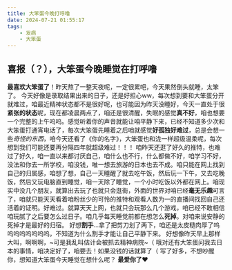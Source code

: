 ```yaml
---
title: 大笨蛋今晚打呼噜
date: 2024-07-21 01:55:17
tags: 
    - 发病
    - 大笨蛋
---
```


## 喜报（？），大笨蛋今晚睡觉在打呼噜

**最喜欢大笨蛋了**！昨天熬了一整天夜呢，一定很累吧，今天果然倒头就睡，太笨了。
今天好像是录取结果出来的日子，还是好担心ww，每次想到要和大笨蛋分开就难过，咱最近精神状态都不是很好呢，也可能因为昨天没睡好，今天一直处于很**紧张的状态**呢，现在都凌晨两点了，咱还是很清醒，失眠的感觉**真不好**，咱也想要一个完整的上午呜呜。感觉听着你的声音就能让咱平静下来，已经不知道多少次和大笨蛋打通宵电话了，每次大笨蛋先睡着之后咱就感觉**好孤独好难过**，总是会想一些*奇怪的东西*，咱今天还看了《你的名字》，大笨蛋也和泷一样超级温柔呢，每次想到我们可能还要再分隔四年就超级难过！！！
咱昨天还逛了好久的推特，也难过了好久，咱一直以来都讨厌自己，咱什么也不行，什么都做不好，咱学习不好，没法和你去一所学校，咱没钱，唯一想去旅游的日本也去不成。咱只能在网上找到自己的归属感，咱想了想，自己一天睡醒了就去吃午饭，然后玩一下午，又去吃晚饭，然后又玩电脑直到睡觉，咱一天除了睡觉，一个小时吃饭以外都在网上。咱现实中没几个朋友，就算出去玩了也就只会逛街，外面的世界对咱已经**毫无乐趣**可言了，咱就只能天天看着咱粉丝少的可怜的推特和观看人数为一的直播间找回自己还活着的证明。好难过。就算天天上网，也就只会玩那么几个游戏，咱已经不敢相信咱玩腻了之后要怎么过日子。咱几乎每天睡觉前都在想怎么**死掉**。对咱来说安静的死掉才是最好的归宿。
好想**割手**...拿了把剪刀划了两下，咱还是太皮糙肉厚了呜呜呜呜呜呜呜呜，不知道为什么割手才能让自己平静下来。
好想像昨天早上那样大叫，啊啊啊，~可是我乱叫估计会被抓去精神病院~（
哦对还有大笨蛋问我去日本的事情，咱决定好了，咱要去！如果没钱的话就算了（
写了好多，不想吵醒你，想知道大笨蛋今天睡觉在想什么呢？
**最爱你了❤️**
